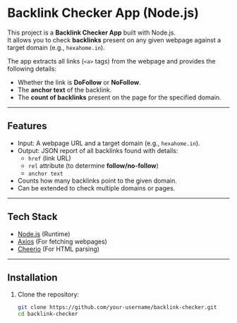 # Backlink Checker App (Node.js)

This project is a **Backlink Checker App** built with Node.js.  
It allows you to check **backlinks** present on any given webpage against a target domain (e.g., `hexahome.in`).  

The app extracts all links (`<a>` tags) from the webpage and provides the following details:
- Whether the link is **DoFollow** or **NoFollow**.
- The **anchor text** of the backlink.
- The **count of backlinks** present on the page for the specified domain.

---

## Features

- Input: A webpage URL and a target domain (e.g., `hexahome.in`).
- Output: JSON report of all backlinks found with details:
  - `href` (link URL)
  - `rel` attribute (to determine **follow/no-follow**)
  - `anchor text`
- Counts how many backlinks point to the given domain.
- Can be extended to check multiple domains or pages.

---

## Tech Stack

- [Node.js](https://nodejs.org/) (Runtime)
- [Axios](https://www.npmjs.com/package/axios) (For fetching webpages)
- [Cheerio](https://www.npmjs.com/package/cheerio) (For HTML parsing)

---

## Installation

1. Clone the repository:
   ```bash
   git clone https://github.com/your-username/backlink-checker.git
   cd backlink-checker
